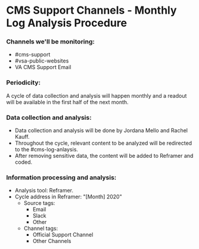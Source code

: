 # CMS Support Channels - Monthly Log Analysis Procedure

### Channels we'll be monitoring:
* #cms-support
* #vsa-public-websites
* VA CMS Support Email

### Periodicity:
A cycle of data collection and analysis will happen monthly and a readout will be available in the first half of the next month.

### Data collection and analysis:
* Data collection and analysis will be done by Jordana Mello and Rachel Kauff.
* Throughout the cycle, relevant content to be analyzed will be redirected to the #cms-log-anlaysis.
* After removing sensitive data, the content will be added to Reframer and coded.

### Information processing and analysis:
* Analysis tool: Reframer.
* Cycle address in Reframer: "[Month] 2020" 
  * Source tags: 
     * Email
     * Slack
     * Other
  * Channel tags:
     * Official Support Channel
     * Other Channels
